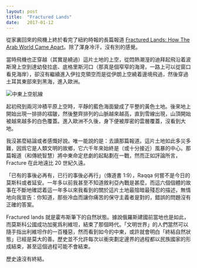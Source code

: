 ```yaml
---
layout: post
title:  "Fractured Lands"
date:   2017-01-12 
---
```


從家裏回來的飛機上終於看完了紐約時報的長篇報道 [Fractured Lands: How The Arab World Came Apart](http://www.nytimes.com/interactive/2016/08/11/magazine/isis-middle-east-arab-spring-fractured-lands.html?_r=1)。除了渾身冷汗，沒有別的感覺。

當時飛機也正穿越（其實是繞過）這片土地的上空，從悶熱潮溼的迪拜起飛沿着波斯灣上空到達幼發拉底、底格里斯河口（那真是個窄窄的海灣，一路上可以從窗口看見海岸），卻沒有繼續進入伊拉克領空而是從伊朗上空繞着邊境飛過，然後穿過土耳其東部來到黑海，進入歐洲。

![中東上空航線](http://gaberber.github.io/images/dxb-to-ams.png)

起初飛到兩河沖積平原上空時，平靜的藍色海面變成了平整的黃色土地。後來地上開始出現一排排的褶皺，然後整齊排列的山脈越來越高，直到雪線出現，山頂開始被越來越多的白色覆蓋。進入歐洲不久後，身下便被厚密的雲層覆蓋，沒看到大地。

我沒甚麼結論或者感慨好說。唯一能說的是：去讀那篇報道。這片土地如此多災多難，因爲它是人類文明的故鄉，它六千年來始終是（或十分接近）風暴的中心。那篇報道（和傳統智慧）將中東命定悲劇的起點劃在一戰，然而正如評論所言，Fracture 在此地遠比 20 世紀久遠。

「已有的事後必再有，已行的事後必再行」（傳道書 1:9），Raqqa 何嘗不是今日的莫斯科或者延安。一年多以前我甚至不知道敘利亞內戰是甚麼，而這六個個體的故事在不斷地確認着這一年多以來我看到的關於這片土地最陰暗最殘忍的描述，無情地向我宣告：你知道，那些冷血而讓你痛苦的保守主義者是對的，錯誤的問題沒有正確的答案。

Fractured lands 就是霍布斯筆下的自然狀態。據說俄羅斯建國前當地也是如此，而莫斯科公國成功加冕爲利維坦，結束了那個時代。「文明世界」的人們當然可以隨手指出利維坦作的一百種惡，然而看到如今的中東，或許就會明白「終結自然狀態」已經是莫大的善。歷史並不允許每次以衝突劃定邊界的過程都以民族國家的形成結束，甚至這個過程可能不會結束。

歷史遠沒有終結。